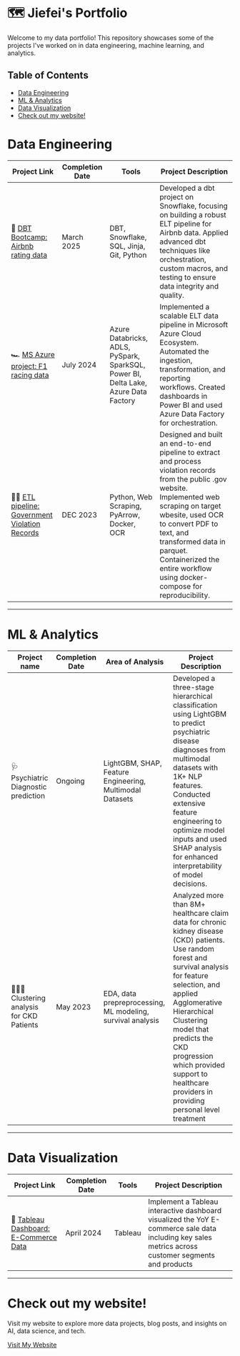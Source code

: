 # 🗺 Jiefei's Portfolio

Welcome to my data portfolio! This repository showcases some of the projects I've worked on in data engineering, machine learning, and analytics.

## Table of Contents
- [Data Engineering](#data-engineering)
- [ML & Analytics](#ml--analytics)
- [Data Visualization](data-visualization)
- [Check out my website!](#check-out-my-website)


# Data Engineering

| Project Link | Completion Date | Tools | Project Description | 
|---|---|---|---|
| 🏡 [DBT Bootcamp: Airbnb rating data](https://github.com/jl-3586/dbtlearn) | March 2025 | DBT, Snowflake, SQL, Jinja, Git, Python | Developed a dbt project on Snowflake, focusing on building a robust ELT pipeline for Airbnb data. Applied advanced dbt techniques like orchestration, custom macros, and testing to ensure data integrity and quality. |
| 🏎️ [MS Azure project: F1 racing data](https://github.com/jl-3586/fl_race) | July 2024 | Azure Databricks, ADLS, PySpark, SparkSQL, Power BI, Delta Lake, Azure Data Factory | Implemented a scalable ELT data pipeline in Microsoft Azure Cloud Ecosystem. Automated the ingestion, transformation, and reporting workflows. Created dashboards in Power BI and used Azure Data Factory for orchestration.|
| 🙅🏽 [ETL pipeline: Government Violation Records](https://github.com/jl-3586/qf_cornellmps_fall23) | DEC 2023 | Python, Web Scraping, PyArrow, Docker, OCR | Designed and built an end-to-end pipeline to extract and process violation records from the public .gov website. Implemented web scraping on target wbesite, used OCR to convert PDF to text, and transformed data in parquet. Containerized the entire workflow using docker-compose for reproducibility.|
***


# ML & Analytics
| Project name | Completion Date | Area of Analysis | Project Description | 
|---|---|---|---|
| 🩺 Psychiatric Diagnostic prediction | Ongoing | LightGBM, SHAP, Feature Engineering, Multimodal Datasets | Developed a three-stage hierarchical classification using LightGBM to predict psychiatric disease diagnoses from multimodal datasets with 1K+ NLP features. Conducted extensive feature engineering to optimize model inputs and used SHAP analysis for enhanced interpretability of model decisions. |  
| 👩🏻‍⚕️ Clustering analysis for CKD Patients | May 2023 | EDA, data prepreprocessing, ML modeling, survival analysis | Analyzed more than 8M+ healthcare claim data for chronic kidney disease (CKD) patients. Use random forest and survival analysis for feature selection, and applied Agglomerative Hierarchical Clustering model that predicts the CKD progression which provided support to healthcare providers in providing personal level treatment| 
***


# Data Visualization
| Project Link | Completion Date | Tools | Project Description | 
|---|---|---|---|
| 🏡 [Tableau Dashboard: E-Commerce Data]([https://github.com/jl-3586/dbtlearn](https://public.tableau.com/views/SalesCustomerDashboardsDynamic_17436601179500/SalesDashboard?:language=en-US&:sid=&:redirect=auth&:display_count=n&:origin=viz_share_link)) | April 2024 | Tableau | Implement a Tableau interactive dashboard visualized the YoY E-commerce sale data including key sales metrics across customer segments and products |

***


# Check out my website!
Visit my website to explore more data projects, blog posts, and insights on AI, data science, and tech.

[Visit My Website](https://jiefei-porfolio.vercel.app/)


